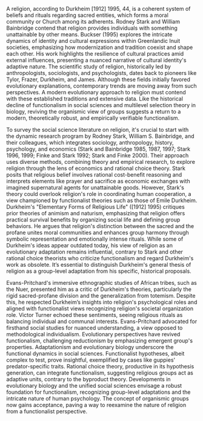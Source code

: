 A religion, according to Durkheim \[1912\] 1995, 44, is a coherent system of beliefs and rituals regarding sacred entities, which forms a moral community or Church among its adherents. Rodney Stark and William Bainbridge contend that religion provides individuals with something unattainable by other means. Buckser (1995) explores the intricate dynamics of identity and cultural expressions within Greenlandic Inuit societies, emphasizing how modernization and tradition coexist and shape each other. His work highlights the resilience of cultural practices amid external influences, presenting a nuanced narrative of cultural identity's adaptive nature. The scientific study of religion, historically led by anthropologists, sociologists, and psychologists, dates back to pioneers like Tylor, Frazer, Durkheim, and James. Although these fields initially favored evolutionary explanations, contemporary trends are moving away from such perspectives. A modern evolutionary approach to religion must contend with these established traditions and extensive data. Like the historical decline of functionalism in social sciences and multilevel selection theory in biology, reviving the organismic view of groups suggests a return to a modern, theoretically robust, and empirically verifiable functionalism.

To survey the social science literature on religion, it's crucial to start with the dynamic research program by Rodney Stark, William S. Bainbridge, and their colleagues, which integrates sociology, anthropology, history, psychology, and economics (Stark and Bainbridge 1985, 1987, 1997; Stark 1996, 1999; Finke and Stark 1992; Stark and Finke 2000). Their approach uses diverse methods, combining theory and empirical research, to explore religion through the lens of economics and rational choice theory. Stark posits that religious belief involves rational cost-benefit reasoning and interprets elements like prayer and sacrifice as economic exchanges with imagined supernatural agents for unattainable goods. However, Stark's theory could overlook religion's role in coordinating human cooperation, a view championed by functionalist theories such as those of Emile Durkheim. Durkheim's "Elementary Forms of Religious Life" ([1912] 1995) critiques prior theories of animism and naturism, emphasizing that religion offers practical survival benefits by organizing social life and defining group behaviors. He argues that religion's distinction between the sacred and the profane unites moral communities and enhances group harmony through symbolic representation and emotionally intense rituals. While some of Durkheim's ideas appear outdated today, his view of religion as an evolutionary adaptation remains influential, contrary to Stark and other rational choice theorists who criticize functionalism and regard Durkheim's work as obsolete. It’s essential to distinguish Durkheim's general thesis of religion as a group-level adaptation from his specific, historical proposals.

Evans-Pritchard's immersive ethnographic studies of African tribes, such as the Nuer, presented him as a critic of Durkheim's theories, particularly the rigid sacred-profane division and the generalization from totemism. Despite this, he respected Durkheim’s insights into religion's psychological roles and aligned with functionalist views recognizing religion's societal organization role. Victor Turner echoed these sentiments, seeing religious rituals as balancing individual and communal interests. Evans-Pritchard advocated for firsthand social studies for nuanced understanding, a view opposed to methodological individualism. Evolutionary perspectives have revived functionalism, challenging reductionism by emphasizing emergent group's properties. Adaptationism and evolutionary biology underscore the functional dynamics in social sciences. Functionalist hypotheses, albeit complex to test, prove insightful, exemplified by cases like guppies' predator-specific traits. Rational choice theory, productive in its hypothesis generation, can integrate functionalism, suggesting religious groups act as adaptive units, contrary to the byproduct theory. Developments in evolutionary biology and the unified social sciences envisage a robust foundation for functionalism, recognizing group-level adaptations and the intricate nature of human psychology. The concept of organismic groups now gains acceptance, paving a way to reexamine the nature of religion from a functionalist perspective.
